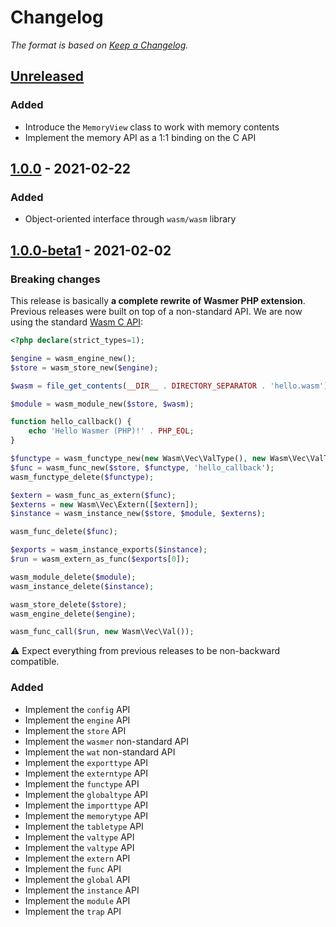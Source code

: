 # Changelog

*The format is based on [Keep a Changelog].*

[Keep a Changelog]: http://keepachangelog.com/en/1.0.0/

## **[Unreleased]**

### Added

* Introduce the `MemoryView` class to work with memory contents
* Implement the memory API as a 1:1 binding on the C API

## **[1.0.0] - 2021-02-22**

### Added

* Object-oriented interface through `wasm/wasm` library

## **[1.0.0-beta1] - 2021-02-02**

### Breaking changes

This release is basically **a complete rewrite of Wasmer PHP extension**. Previous releases were built on top of a 
non-standard API. We are now using the standard [Wasm C API][wasm-c-api]:

```php
<?php declare(strict_types=1);

$engine = wasm_engine_new();
$store = wasm_store_new($engine);

$wasm = file_get_contents(__DIR__ . DIRECTORY_SEPARATOR . 'hello.wasm');

$module = wasm_module_new($store, $wasm);

function hello_callback() {
    echo 'Hello Wasmer (PHP)!' . PHP_EOL;
}

$functype = wasm_functype_new(new Wasm\Vec\ValType(), new Wasm\Vec\ValType());
$func = wasm_func_new($store, $functype, 'hello_callback');
wasm_functype_delete($functype);

$extern = wasm_func_as_extern($func);
$externs = new Wasm\Vec\Extern([$extern]);
$instance = wasm_instance_new($store, $module, $externs);

wasm_func_delete($func);

$exports = wasm_instance_exports($instance);
$run = wasm_extern_as_func($exports[0]);

wasm_module_delete($module);
wasm_instance_delete($instance);

wasm_store_delete($store);
wasm_engine_delete($engine);

wasm_func_call($run, new Wasm\Vec\Val());
```

⚠️ Expect everything from previous releases to be non-backward compatible.


[wasm-c-api]: https://github.com/WebAssembly/wasm-c-api

### Added

* Implement the `config` API
* Implement the `engine` API
* Implement the `store` API
* Implement the `wasmer` non-standard API
* Implement the `wat` non-standard API
* Implement the `exporttype` API
* Implement the `externtype` API
* Implement the `functype` API
* Implement the `globaltype` API
* Implement the `importtype` API
* Implement the `memorytype` API
* Implement the `tabletype` API
* Implement the `valtype` API
* Implement the `valtype` API
* Implement the `extern` API
* Implement the `func` API
* Implement the `global` API
* Implement the `instance` API
* Implement the `module` API
* Implement the `trap` API


[Unreleased]: https://github.com/wasmerio/wasmer-php/tree/master/README.md
[1.0.0]: https://github.com/wasmerio/wasmer-php/tree/1.0.0/README.md
[1.0.0-beta1]: https://github.com/wasmerio/wasmer-php/tree/1.0.0-beta1/README.md
